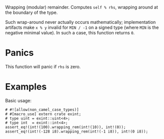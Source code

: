 Wrapping (modular) remainder. Computes `self % rhs`,
wrapping around at the boundary of the type.

Such wrap-around never actually occurs mathematically; implementation artifacts
make `x % y` invalid for `MIN / -1` on a signed type (where `MIN` is the
negative minimal value). In such a case, this function returns `0`.

# Panics

This function will panic if `rhs` is zero.

# Examples

Basic usage:

```
# #![allow(non_camel_case_types)]
# #[macro_use] extern crate exint;
# type uint = exint::uint<4>;
# type int  = exint::int<4>;
assert_eq!(int!(100).wrapping_rem(int!(10)), int!(0));
assert_eq!(int!(-128 i8).wrapping_rem(int!(-1 i8)), int!(0 i8));
```
